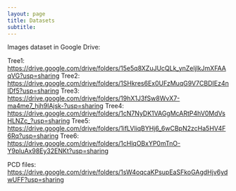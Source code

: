 ```yaml
---
layout: page
title: Datasets
subtitle: 
---
```


Images dataset in Google Drive:

Tree1: https://drive.google.com/drive/folders/15e5q8XZuJUcQLk_ynZeljlkJmXFAAqVG?usp=sharing
Tree2: https://drive.google.com/drive/folders/1SHkres6Ex0UFzMuqG9V7CBDIEz4nIDf5?usp=sharing
Tree3: https://drive.google.com/drive/folders/19hX1J3fSw8WvX7-ma4me7_hjh9lAjsk-?usp=sharing
Tree4: https://drive.google.com/drive/folders/1cN7NyDK1VAGgMcARtP4hV0MdVsHLNZc_?usp=sharing
Tree5: https://drive.google.com/drive/folders/1ifLVliqBYHj6_6wCBpN2zcHa5HV4F6Rq?usp=sharing
Tree6: https://drive.google.com/drive/folders/1cHlqOBxYP0mTnO-Y9pluAx98Ey32ENKt?usp=sharing

PCD files: https://drive.google.com/drive/folders/1sW4oqcaKPsupEaSFkoGAgdHjv6ydwUFF?usp=sharing